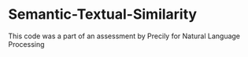 # Semantic-Textual-Similarity
 This code was a part of an assessment by Precily for Natural Language Processing
